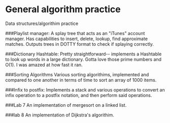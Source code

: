 # General algorithm practice
Data structures/algorithim practice

###Playlist manager:
A splay tree that acts as an "iTunes" account manager. Has capabilities to insert, delete, lookup, find approximate matches. Outputs trees in DOTTY format to check if splaying correctly.

###Dictionary Hashtable:
Pretty straightforward-- implements a Hashtable to look up words in a large dictionary. Gotta love those prime numbers and O(1). I was amazed at how fast it ran.

###Sorting Algorithms
Various sorting algorithims, implemented and compared to one another in terms of time to sort an array of 1000 items.

###Infix to postfix:
Implements a stack and various operations to convert an infix operation to a postfix notation, and then perform said operations.

###Lab 7
An implementation of mergesort on a linked list. 

###lab 8
An implementation of Dijkstra's algorithim.

